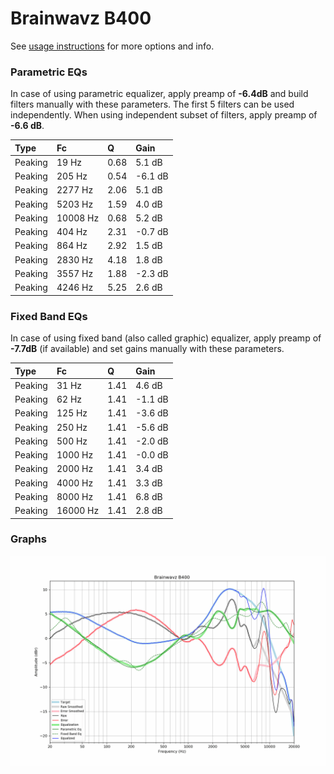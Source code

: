 # Brainwavz B400
See [usage instructions](https://github.com/jaakkopasanen/AutoEq#usage) for more options and info.

### Parametric EQs
In case of using parametric equalizer, apply preamp of **-6.4dB** and build filters manually
with these parameters. The first 5 filters can be used independently.
When using independent subset of filters, apply preamp of **-6.6 dB**.

| Type    | Fc       |    Q | Gain    |
|:--------|:---------|:-----|:--------|
| Peaking | 19 Hz    | 0.68 | 5.1 dB  |
| Peaking | 205 Hz   | 0.54 | -6.1 dB |
| Peaking | 2277 Hz  | 2.06 | 5.1 dB  |
| Peaking | 5203 Hz  | 1.59 | 4.0 dB  |
| Peaking | 10008 Hz | 0.68 | 5.2 dB  |
| Peaking | 404 Hz   | 2.31 | -0.7 dB |
| Peaking | 864 Hz   | 2.92 | 1.5 dB  |
| Peaking | 2830 Hz  | 4.18 | 1.8 dB  |
| Peaking | 3557 Hz  | 1.88 | -2.3 dB |
| Peaking | 4246 Hz  | 5.25 | 2.6 dB  |

### Fixed Band EQs
In case of using fixed band (also called graphic) equalizer, apply preamp of **-7.7dB**
(if available) and set gains manually with these parameters.

| Type    | Fc       |    Q | Gain    |
|:--------|:---------|:-----|:--------|
| Peaking | 31 Hz    | 1.41 | 4.6 dB  |
| Peaking | 62 Hz    | 1.41 | -1.1 dB |
| Peaking | 125 Hz   | 1.41 | -3.6 dB |
| Peaking | 250 Hz   | 1.41 | -5.6 dB |
| Peaking | 500 Hz   | 1.41 | -2.0 dB |
| Peaking | 1000 Hz  | 1.41 | -0.0 dB |
| Peaking | 2000 Hz  | 1.41 | 3.4 dB  |
| Peaking | 4000 Hz  | 1.41 | 3.3 dB  |
| Peaking | 8000 Hz  | 1.41 | 6.8 dB  |
| Peaking | 16000 Hz | 1.41 | 2.8 dB  |

### Graphs
![](./Brainwavz%20B400.png)